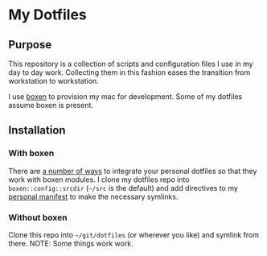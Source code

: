 # My Dotfiles

## Purpose
This repository is a collection of scripts and configuration files I use in my day to day work.
Collecting them in this fashion eases the transition from workstation to workstation.

I use [boxen](http://boxen.github.com) to provision my mac for development.
Some of my dotfiles assume boxen is present.

## Installation
### With boxen
There are [a number of ways](https://github.com/boxen/our-boxen/issues/103) to integrate your personal dotfiles so that they work with boxen modules.
I clone my dotfiles repo into `boxen::config::srcdir` (`~/src` is the default) and add directives to my [personal manifest](https://github.com/boxen/our-boxen/tree/master/modules/people) to make the necessary symlinks.

### Without boxen
Clone this repo into `~/git/dotfiles` (or wherever you like) and symlink from there.
NOTE: Some things work work.
